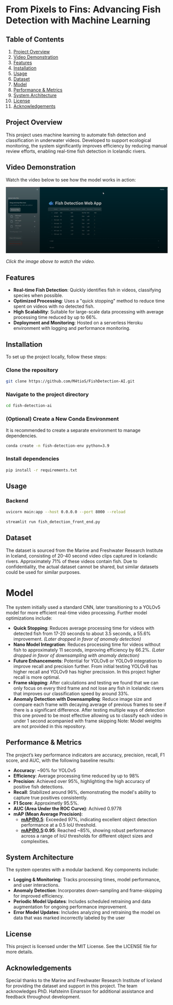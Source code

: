# From Pixels to Fins: Advancing Fish Detection with Machine Learning

## Table of Contents
1. [Project Overview](#project-overview)
2. [Video Demonstration](#video-demonstration)
3. [Features](#features)
4. [Installation](#installation)
5. [Usage](#usage)
6. [Dataset](#dataset)
7. [Model](#model)
8. [Performance & Metrics](#performance--metrics)
9. [System Architecture](#system-architecture)
10. [License](#license)
11. [Acknowledgements](#acknowledgements)

## Project Overview
This project uses machine learning to automate fish detection and classification in underwater videos. Developed to support ecological monitoring, the system significantly improves efficiency by reducing manual review efforts, enabling real-time fish detection in Icelandic rivers.


## Video Demonstration
Watch the video below to see how the model works in action:

[![Fish Detection Demo](fish.png)](https://drive.google.com/drive/home)

*Click the image above to watch the video.*



## Features
- **Real-time Fish Detection**: Quickly identifies fish in videos, classifying species when possible.
- **Optimized Processing**: Uses a "quick stopping" method to reduce time spent on videos with no detected fish.
- **High Scalability**: Suitable for large-scale data processing with average processing time reduced by up to 66%.
- **Deployment and Monitoring**: Hosted on a serverless Heroku environment with logging and performance monitoring.

## Installation
To set up the project locally, follow these steps:


### Clone the repository
```bash
git clone https://github.com/M4tioS/FishDetection-AI.git
```

### Navigate to the project directory
```bash
cd fish-detection-ai
```

### (Optional) Create a New Conda Environment
It is recommended to create a separate environment to manage dependencies.
```bash
conda create -n fish-detection-env python=3.9
```

### Install dependencies
```bash
pip install -r requirements.txt
```

## Usage
### Backend
```bash
uvicorn main:app --host 0.0.0.0 --port 8000 --reload
```

```bash
streamlit run fish_detection_front_end.py
```


## Dataset
The dataset is sourced from the Marine and Freshwater Research Institute in Iceland, consisting of 20-40 second video clips captured in Icelandic rivers. Approximately 71% of these videos contain fish. Due to confidentiality, the actual dataset cannot be shared, but similar datasets could be used for similar purposes. 




# Model
The system initially used a standard CNN, later transitioning to a YOLOv5 model for more efficient real-time video processing. Further model optimizations include:

- **Quick Stopping**: Reduces average processing time for videos with detected fish from 17-20 seconds to about 3.5 seconds, a 55.6% improvement. *(Later dropped in favor of anomaly detection)*
- **Nano Model Integration**: Reduces processing time for videos without fish to approximately 11 seconds, improving efficiency by 66.2%. *(Later dropped in favor of downsampling with anomaly detection)*
- **Future Enhancements**: Potential for YOLOv8 or YOLOv9 integration to improve recall and precision further. From initial testing YOLOv8 has higher recall and YOLOv9 has higher precission. In this project higher recall is more optimal.
- **Frame skipping**: After calculations and testing we found that we can only focus on every third frame and not lose any fish in Icelandic rivers that improves our classification speed by around 33%. 
- **Anomaly Detection with Downsampling**: Reduce image size and compare each frame with decaying average of previous frames to see if there is a significant difference. After testing multiple ways of detection this one proved to be most effective allowing us to classify each video in under 1 second acompanied with frame skipping 
Note: Model weights are not provided in this repository.

## Performance & Metrics
The project’s key performance indicators are accuracy, precision, recall, F1 score, and AUC, with the following baseline results:

- **Accuracy**: ~90% for YOLOv5
- **Efficiency**: Average processing time reduced by up to 98%
- **Precision**: Achieved over 95%, highlighting the high accuracy of positive fish detections.
- **Recall**: Stabilized around 96%, demonstrating the model's ability to capture true positives consistently.
- **F1 Score**: Approximetly 95.5%.
- **AUC (Area Under the ROC Curve)**: Achived 0.9778
- **mAP (Mean Average Precision)**:
  - **mAP@0.5**: Exceeded 97%, indicating excellent object detection performance at a 0.5 IoU threshold.
  - **mAP@0.5:0.95**: Reached ~85%, showing robust performance across a range of IoU thresholds for different object sizes and complexities.

## System Architecture
The system operates with a modular backend. Key components include:

- **Logging & Monitoring**: Tracks processing times, model performance, and user interactions.
- **Anomaly Detection**: Incorporates down-sampling and frame-skipping for improved efficiency.
- **Periodic Model Updates**: Includes scheduled retraining and data augmentation for ongoing performance improvement.
- **Error Model Updates**: Includes analyzing and retraining the model on data that was marked incorrectly labeled by the user


## License
This project is licensed under the MIT License. See the LICENSE file for more details.

## Acknowledgements
Special thanks to the Marine and Freshwater Research Institute of Iceland for providing the dataset and support in this project. The team acknowledges PhD. Hafsteinn Einarsson for additional assistance and feedback throughout development.
